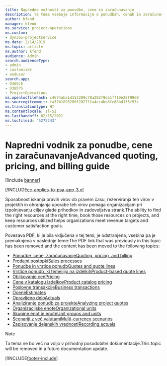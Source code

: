 ```yaml
---
title: Napredne možnosti za ponudbe, cene in zaračunavanje
description: Ta tema vsebuje informacije o ponudbah, cenah in zaračunavanju v aplikaciji Project Service Automation.
author: kfend
manager: kfend
ms.service: project-operations
ms.custom:
- dyn365-projectservice
ms.date: 2/14/2019
ms.topic: article
ms.author: kfend
audience: Admin
search.audienceType:
- admin
- customizer
- enduser
search.app:
- D365CE
- D365PS
- ProjectOperations
ms.openlocfilehash: c4674aba1d152289c78a202f9da1f710e28f9960
ms.sourcegitcommit: fa32b1893286f20271fa4ec4be8fc68bd135f53c
ms.translationtype: HT
ms.contentlocale: sl-SI
ms.lasthandoff: 02/15/2021
ms.locfileid: "5275243"
---
```

# <a name="advanced-quoting-pricing-and-billing-guide"></a><span data-ttu-id="fd7db-103">Napredni vodnik za ponudbe, cene in zaračunavanje</span><span class="sxs-lookup"><span data-stu-id="fd7db-103">Advanced quoting, pricing, and billing guide</span></span>

[!include [banner](../../includes/psa-now-project-operations.md)]

[!INCLUDE[cc-applies-to-psa-app-3.x](../../includes/cc-applies-to-psa-app-3x.md)]

<span data-ttu-id="fd7db-104">Sposobnost iskanja pravih virov ob pravem času, rezerviranja teh virov v projektih in ohranjanja uporabe teh virov pomaga organizacijam pri izpolnjevanju ciljev glede prihodkov in zadovoljstva strank.</span><span class="sxs-lookup"><span data-stu-id="fd7db-104">The ability to find the right resources at the right time, book those resources on projects, and keep resources utilized helps organizations meet revenue targets and customer satisfaction goals.</span></span> 

<span data-ttu-id="fd7db-105">Povezava PDF, ki je bila vključena v tej temi, je odstranjena, vsebina pa je premaknjena v naslednje teme:</span><span class="sxs-lookup"><span data-stu-id="fd7db-105">The PDF link that was previously in this topic has been removed and the content has been moved to the following topics:</span></span>

- [<span data-ttu-id="fd7db-106">Ponudbe, cene, zaračunavanje</span><span class="sxs-lookup"><span data-stu-id="fd7db-106">Quoting, pricing, and billing</span></span>](../quote-bill-price.md)
- [<span data-ttu-id="fd7db-107">Prodajni postopki</span><span class="sxs-lookup"><span data-stu-id="fd7db-107">Sales processes</span></span>](../basic-sales-process.md)
- [<span data-ttu-id="fd7db-108">Ponudbe in vrstice ponudb</span><span class="sxs-lookup"><span data-stu-id="fd7db-108">Quotes and quote lines</span></span>](../basic-quote-lines.md)
- [<span data-ttu-id="fd7db-109">Vrstice ponudb, ki temeljijo na izdelkih</span><span class="sxs-lookup"><span data-stu-id="fd7db-109">Product-based quote lines</span></span>](../product-based-quote-lines.md)
- [<span data-ttu-id="fd7db-110">Oblikovanje cen</span><span class="sxs-lookup"><span data-stu-id="fd7db-110">Pricing</span></span>](../basic-pricing.md)
- [<span data-ttu-id="fd7db-111">Cene v katalogu izdelkov</span><span class="sxs-lookup"><span data-stu-id="fd7db-111">Product catalog pricing</span></span>](../product-catalog-pricing.md)
- [<span data-ttu-id="fd7db-112">Poslovne transakcije</span><span class="sxs-lookup"><span data-stu-id="fd7db-112">Business transactions</span></span>](../basic-business-transactions.md)
- [<span data-ttu-id="fd7db-113">Ocene</span><span class="sxs-lookup"><span data-stu-id="fd7db-113">Estimates</span></span>](../estimates.md)
- [<span data-ttu-id="fd7db-114">Opravljeno delo</span><span class="sxs-lookup"><span data-stu-id="fd7db-114">Actuals</span></span>](../actuals.md)
- [<span data-ttu-id="fd7db-115">Analiziranje ponudb za projekte</span><span class="sxs-lookup"><span data-stu-id="fd7db-115">Analyzing project quotes</span></span>](../basic-analyzing-quotes.md)
- [<span data-ttu-id="fd7db-116">Organizacijske enote</span><span class="sxs-lookup"><span data-stu-id="fd7db-116">Organizational units</span></span>](../advanced-organizational.md)
- [<span data-ttu-id="fd7db-117">Skupine enot in enote</span><span class="sxs-lookup"><span data-stu-id="fd7db-117">Unit groups and units</span></span>](../advanced-units.md)
- [<span data-ttu-id="fd7db-118">Scenariji z več valutami</span><span class="sxs-lookup"><span data-stu-id="fd7db-118">Multi-currency scenarios</span></span>](../advanced-currency.md)
- [<span data-ttu-id="fd7db-119">Zapisovanje dejanskih vrednosti</span><span class="sxs-lookup"><span data-stu-id="fd7db-119">Recording actuals</span></span>](../advanced-actuals.md)

> [!NOTE]
> <span data-ttu-id="fd7db-120">Ta tema ne bo več na voljo v prihodnji posodobitvi dokumentacije.</span><span class="sxs-lookup"><span data-stu-id="fd7db-120">This topic will be removed in a future documentation update.</span></span> 


[!INCLUDE[footer-include](../../includes/footer-banner.md)]